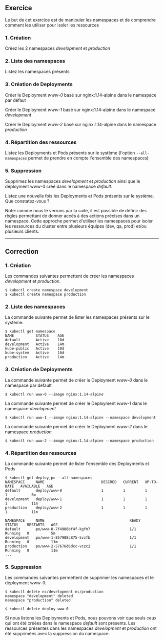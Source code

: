 ## Exercice

Le but de cet exercice est de manipuler les namespaces et de comprendre comment les utiliser pour isoler les ressources

### 1. Création

Créez les 2 namespaces *development* et *production*

### 2. Liste des namespaces

Listez les namespaces présents

### 3. Création de Deployments

Créer le Deployment *www-0* basé sur nginx:1.14-alpine dans le namespace par défaut

Créer le Deployment *www-1* basé sur nginx:1.14-alpine dans le namespace *development*

Créer le Deployment *www-2* basé sur nginx:1.14-alpine dans le namespace *production*

### 4. Répartition des ressources

Listez les Deployments et Pods présents sur le système (l'option `--all-namespaces` permet de prendre en compte l'ensemble des namespaces)

### 5. Suppression

Supprimez les namespaces *development* et *production* ainsi que le deployment www-0 créé dans le namespace *default*.

Listez une nouvelle fois les Deployments et Pods présents sur le système. Que constatez-vous ?

Note: comme nous le verrons par la suite, il est possible de définir des règles permettant de donner accès à des actions précises dans un namespace. Cette approche permet d'utiliser les namespaces pour isoler les ressources du cluster entre plusieurs équipes (dev, qa, prod) et/ou plusieurs clients.

---

## Correction

### 1. Création

Les commandes suivantes permettent de créer les namespaces *development* et *production*.

```
$ kubectl create namespace development
$ kubectl create namespace production
```

### 2. Liste des namespaces

La commande suivante permet de lister les namespaces présents sur le système.

```
$ kubectl get namespace
NAME          STATUS    AGE
default       Active    10d
development   Active    14m
kube-public   Active    10d
kube-system   Active    10d
production    Active    14m
```

### 3. Création de Deployments

La commande suivante permet de créer le Deployment *www-0* dans le namespace par default

```
$ kubectl run www-0 --image nginx:1.14-alpine
```

La commande suivante permet de créer le Deployment *www-1* dans le namespace *development*

```
$ kubectl run www-1 --image nginx:1.14-alpine --namespace development
```

La commande suivante permet de créer le Deployment *www-2* dans le namespace *production*

```
$ kubectl run www-2 --image nginx:1.14-alpine --namespace production
```

### 4. Répartition des ressources

La commande suivante permet de lister l'ensemble des Deployments et Pods

```
$ kubectl get deploy,po --all-namespaces
NAMESPACE     NAME                          DESIRED   CURRENT   UP-TO-DATE   AVAILABLE   AGE
default       deploy/www-0                  1         1         1            1           5m
development   deploy/www-1                  1         1         1            1           11m
production    deploy/www-2                  1         1         1            1           11m

NAMESPACE     NAME                                       READY     STATUS    RESTARTS   AGE
default       po/www-0-7f4988bf4f-kgfm7                  1/1       Running   0          5m
development   po/www-1-857988c875-5vzfb                  1/1       Running   0          11m
production    po/www-2-57676d6dcc-vczc2                  1/1       Running   0          11m
...
```

### 5. Suppression

Les commandes suivantes permettent de supprimer les namespaces et le deployment www-0.

```
$ kubectl delete ns/development ns/production
namespace "development" deleted
namespace "production" deleted

$ kubectl delete deploy www-0
```

Si nous listons les Deployments et Pods, nous pouvons voir que seuls ceux qui ont été créées dans le namespace *default* sont présents. Les ressources présentes dans les namespaces *development* et *production* ont été supprimées avec la suppression du namespace.
